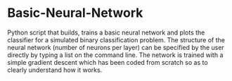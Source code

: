 # Basic-Neural-Network
Python script that builds, trains a basic neural network and plots the classifier for a simulated binary classification problem.
The structure of the neural network (number of neurons per layer) can be specified by the user directly by typing a list on the command line.
The network is trained with a simple gradient descent which has been coded from scratch so as to clearly understand how it works.

